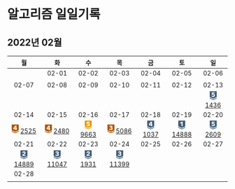 # 알고리즘 일일기록
## 2022년 02월 

| 월 | 화 | 수 | 목 | 금 | 토 | 일 | 
|:----------:|:----------:|:----------:|:----------:|:----------:|:----------:|:----------:|  
| | 02-01 | 02-02 | 02-03 | 02-04 | 02-05 | 02-06 |
| | | | | | | | 
| 02-07 | 02-08 | 02-09 | 02-10 | 02-11 | 02-12 | 02-13 | 
| | | | | | | <img src="../img/solvedac/silver5.png" width="16" height="20"/> [1436](./BaekJoon_1436.md) | 
| 02-14 | 02-15 | 02-16 | 02-17 | 02-18 | 02-19 | 02-20 | 
|<img src="../img/solvedac/bronze4.png" width="16" height="20"/> [2525](./BaekJoon_2525.md) |<img src="../img/solvedac/bronze4.png" width="16" height="20"/> [2480](./BaekJoon_2480.md) | <img src="../img/solvedac/gold5.png" width="16" height="20"/> [9663](./BaekJoon_9663.md) | <img src="../img/solvedac/bronze3.png" width="16" height="20"/> [5086](./BaekJoon_5086.md) | <img src="../img/solvedac/silver4.png" width="16" height="20"/> [1037](./BaekJoon_1037.md)  | <img src="../img/solvedac/silver1.png" width="16" height="20"/> [14888](./BaekJoon_14888.md) | <img src="../img/solvedac/silver5.png" width="16" height="20"/> [2609](./BaekJoon_2609.md) | | 
| 02-21 | 02-22 | 02-23 | 02-24 | 02-25 | 02-26 | 02-27 | 
| <img src="../img/solvedac/silver2.png" width="16" height="20"/> [14889](./BaekJoon_14889.md) | <img src="../img/solvedac/silver3.png" width="16" height="20"/> [11047](./BaekJoon_11047.md) | <img src="../img/solvedac/silver2.png" width="16" height="20"/> [1931](./BaekJoon_1931.md)  |  <img src="../img/solvedac/silver3.png" width="16" height="20"/> [11399](./BaekJoon_11399.md)  | | | | 
| 02-28 | | | | | | | 
| | | | | | | |



